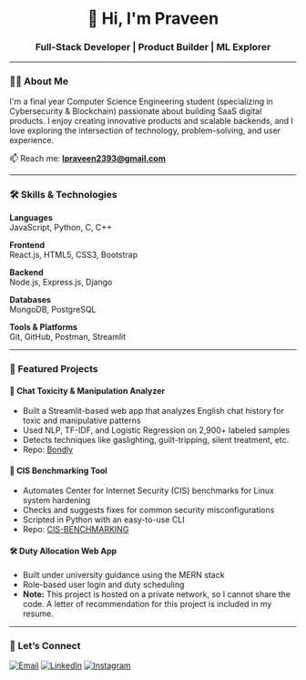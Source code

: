 <h1 align="center">👋 Hi, I'm Praveen</h1>
<h3 align="center">Full-Stack Developer | Product Builder | ML Explorer</h3>

---

### 🧑‍💻 About Me

I'm a final year Computer Science Engineering student (specializing in Cybersecurity & Blockchain) passionate about building SaaS digital products. I enjoy creating innovative products and scalable backends, and I love exploring the intersection of technology, problem-solving, and user experience.


📫 Reach me: **lpraveen2393@gmail.com**

---

### 🛠️ Skills & Technologies

**Languages**  
JavaScript, Python, C, C++

**Frontend**  
React.js, HTML5, CSS3, Bootstrap

**Backend**  
Node.js, Express.js, Django

**Databases**  
MongoDB, PostgreSQL

**Tools & Platforms**  
Git, GitHub, Postman, Streamlit

---

### 🧪 Featured Projects

#### 🧠 Chat Toxicity & Manipulation Analyzer
- Built a Streamlit-based web app that analyzes English chat history for toxic and manipulative patterns
- Used NLP, TF-IDF, and Logistic Regression on 2,900+ labeled samples
- Detects techniques like gaslighting, guilt-tripping, silent treatment, etc.
- Repo: [Bondly](https://github.com/lpraveen2393/bondly)

#### 🔐 CIS Benchmarking Tool
- Automates Center for Internet Security (CIS) benchmarks for Linux system hardening
- Checks and suggests fixes for common security misconfigurations
- Scripted in Python with an easy-to-use CLI
- Repo: [CIS-BENCHMARKING](https://github.com/lpraveen2393/cis_benchmark_python)

#### 🛠️ Duty Allocation Web App
- Built under university guidance using the MERN stack
- Role-based user login and duty scheduling
- **Note:** This project is hosted on a private network, so I cannot share the code. A letter of recommendation for this project is included in my resume.

---

### 🤝 Let’s Connect

<p align="left">
  <a href="mailto:lpraveen2393@gmail.com"><img src="https://img.shields.io/badge/Email-D14836?style=flat-square&logo=gmail&logoColor=white" alt="Email" /></a>
  <a href="https://linkedin.com/in/praveen8819"><img src="https://img.shields.io/badge/LinkedIn-0A66C2?style=flat-square&logo=linkedin&logoColor=white" alt="LinkedIn" /></a>
  <a href="https://instagram.com/pr.aveen8819"><img src="https://img.shields.io/badge/Instagram-E4405F?style=flat-square&logo=instagram&logoColor=white" alt="Instagram" /></a>
</p>
